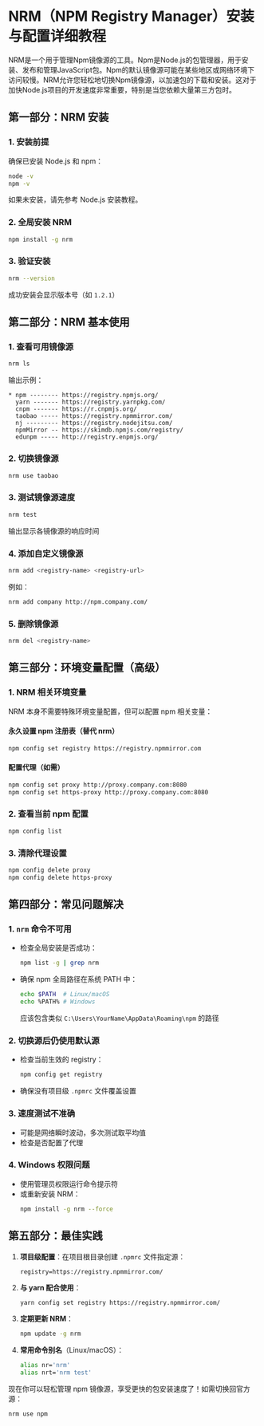 <!--
 * @Author: luyb luyb@xunzhaotech.com
 * @Date: 2022-11-24 11:59:56
 * @LastEditors: luyb luyb@xunzhaotech.com
 * @LastEditTime: 2025-07-20 20:27:16
 * @FilePath: \micro-design-docs\docs\guide\index.md
 * @Description: 这是默认设置,请设置`customMade`, 打开koroFileHeader查看配置 进行设置: https://github.com/OBKoro1/koro1FileHeader/wiki/%E9%85%8D%E7%BD%AE
-->
# NRM（NPM Registry Manager）安装与配置详细教程

NRM是一个用于管理Npm镜像源的工具。Npm是Node.js的包管理器，用于安装、发布和管理JavaScript包。Npm的默认镜像源可能在某些地区或网络环境下访问较慢。NRM允许您轻松地切换Npm镜像源，以加速包的下载和安装。这对于加快Node.js项目的开发速度非常重要，特别是当您依赖大量第三方包时。

## 第一部分：NRM 安装

### 1. 安装前提
确保已安装 Node.js 和 npm：
```bash
node -v
npm -v
```
如果未安装，请先参考 Node.js 安装教程。

### 2. 全局安装 NRM
```bash
npm install -g nrm
```

### 3. 验证安装
```bash
nrm --version
```
成功安装会显示版本号（如 `1.2.1`）

## 第二部分：NRM 基本使用

### 1. 查看可用镜像源
```bash
nrm ls
```
输出示例：
```
* npm -------- https://registry.npmjs.org/
  yarn ------- https://registry.yarnpkg.com/
  cnpm ------- https://r.cnpmjs.org/
  taobao ----- https://registry.npmmirror.com/
  nj --------- https://registry.nodejitsu.com/
  npmMirror -- https://skimdb.npmjs.com/registry/
  edunpm ----- http://registry.enpmjs.org/
```

### 2. 切换镜像源
```bash
nrm use taobao
```

### 3. 测试镜像源速度
```bash
nrm test
```
输出显示各镜像源的响应时间

### 4. 添加自定义镜像源
```bash
nrm add <registry-name> <registry-url>
```
例如：
```bash
nrm add company http://npm.company.com/
```

### 5. 删除镜像源
```bash
nrm del <registry-name>
```

## 第三部分：环境变量配置（高级）

### 1. NRM 相关环境变量
NRM 本身不需要特殊环境变量配置，但可以配置 npm 相关变量：

#### 永久设置 npm 注册表（替代 nrm）
```bash
npm config set registry https://registry.npmmirror.com
```

#### 配置代理（如需）
```bash
npm config set proxy http://proxy.company.com:8080
npm config set https-proxy http://proxy.company.com:8080
```

### 2. 查看当前 npm 配置
```bash
npm config list
```

### 3. 清除代理设置
```bash
npm config delete proxy
npm config delete https-proxy
```

## 第四部分：常见问题解决

### 1. `nrm` 命令不可用
- 检查全局安装是否成功：
  ```bash
  npm list -g | grep nrm
  ```
- 确保 npm 全局路径在系统 PATH 中：
  ```bash
  echo $PATH  # Linux/macOS
  echo %PATH% # Windows
  ```
  应该包含类似 `C:\Users\YourName\AppData\Roaming\npm` 的路径

### 2. 切换源后仍使用默认源
- 检查当前生效的 registry：
  ```bash
  npm config get registry
  ```
- 确保没有项目级 `.npmrc` 文件覆盖设置

### 3. 速度测试不准确
- 可能是网络瞬时波动，多次测试取平均值
- 检查是否配置了代理

### 4. Windows 权限问题
- 使用管理员权限运行命令提示符
- 或重新安装 NRM：
  ```bash
  npm install -g nrm --force
  ```

## 第五部分：最佳实践

1. **项目级配置**：在项目根目录创建 `.npmrc` 文件指定源：
   ```
   registry=https://registry.npmmirror.com/
   ```

2. **与 yarn 配合使用**：
   ```bash
   yarn config set registry https://registry.npmmirror.com/
   ```

3. **定期更新 NRM**：
   ```bash
   npm update -g nrm
   ```

4. **常用命令别名**（Linux/macOS）：
   ```bash
   alias nr='nrm'
   alias nrt='nrm test'
   ```

现在你可以轻松管理 npm 镜像源，享受更快的包安装速度了！如需切换回官方源：
```bash
nrm use npm
```
